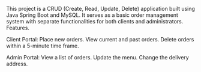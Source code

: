 This project is a CRUD (Create, Read, Update, Delete) application built using Java Spring Boot and MySQL. It serves as a basic order management system with separate functionalities for both clients and administrators.
Features.

Client Portal:
Place new orders.
View current and past orders.
Delete orders within a 5-minute time frame.

Admin Portal:
View a list of orders.
Update the menu.
Change the delivery address.
